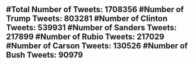 #Total Number of Tweets: 1708356 
#Number of Trump Tweets: 803281
#Number of Clinton Tweets: 539931
#Number of Sanders Tweets: 217899
#Number of Rubio Tweets: 217029
#Number of Carson Tweets: 130526
#Number of Bush Tweets: 90979
---
